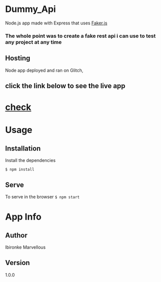 # Dummy_Api
Node.js app made with Express that uses  [Faker.js](https://www.npmjs.com/package/faker) 

### The whole point was to create a fake rest api i can use to test any project at any time


## Hosting 
Node app deployed and ran on Glitch, 

## click the link below to see the live app 
# [check](https://marvel-dummy-api.herokuapp.com/)

# Usage
## Installation
Install the dependencies

``$ npm install``

## Serve
To serve in the browser
``$ npm start``


# App Info

## Author
Ibironke Marvellous

## Version
1.0.0



